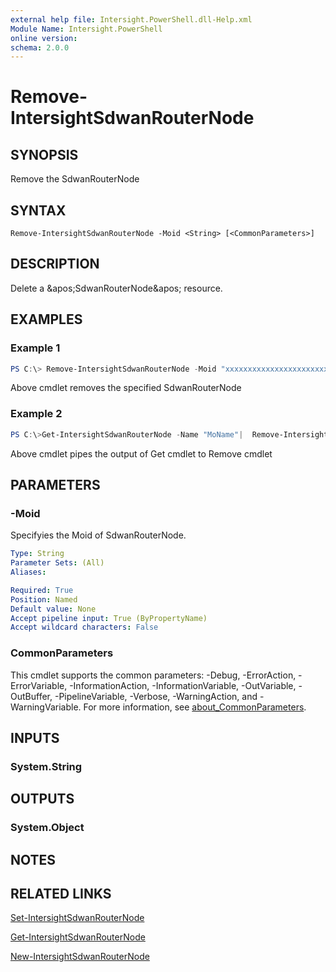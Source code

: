 ```yaml
---
external help file: Intersight.PowerShell.dll-Help.xml
Module Name: Intersight.PowerShell
online version:
schema: 2.0.0
---
```


# Remove-IntersightSdwanRouterNode

## SYNOPSIS
Remove the SdwanRouterNode

## SYNTAX

```
Remove-IntersightSdwanRouterNode -Moid <String> [<CommonParameters>]
```

## DESCRIPTION
Delete a &amp;apos;SdwanRouterNode&amp;apos; resource.

## EXAMPLES

### Example 1
```powershell
PS C:\> Remove-IntersightSdwanRouterNode -Moid "xxxxxxxxxxxxxxxxxxxxxxxxxxx"
```
Above cmdlet removes the specified SdwanRouterNode 

### Example 2
```powershell
PS C:\>Get-IntersightSdwanRouterNode -Name "MoName"|  Remove-IntersightSdwanRouterNode
```
Above cmdlet pipes the output of Get cmdlet to Remove cmdlet

## PARAMETERS

### -Moid
Specifyies the Moid of SdwanRouterNode.

```yaml
Type: String
Parameter Sets: (All)
Aliases:

Required: True
Position: Named
Default value: None
Accept pipeline input: True (ByPropertyName)
Accept wildcard characters: False
```

### CommonParameters
This cmdlet supports the common parameters: -Debug, -ErrorAction, -ErrorVariable, -InformationAction, -InformationVariable, -OutVariable, -OutBuffer, -PipelineVariable, -Verbose, -WarningAction, and -WarningVariable. For more information, see [about_CommonParameters](http://go.microsoft.com/fwlink/?LinkID=113216).

## INPUTS

### System.String

## OUTPUTS

### System.Object
## NOTES

## RELATED LINKS

[Set-IntersightSdwanRouterNode](./Set-IntersightSdwanRouterNode.md)

[Get-IntersightSdwanRouterNode](./Get-IntersightSdwanRouterNode.md)

[New-IntersightSdwanRouterNode](./New-IntersightSdwanRouterNode.md)

